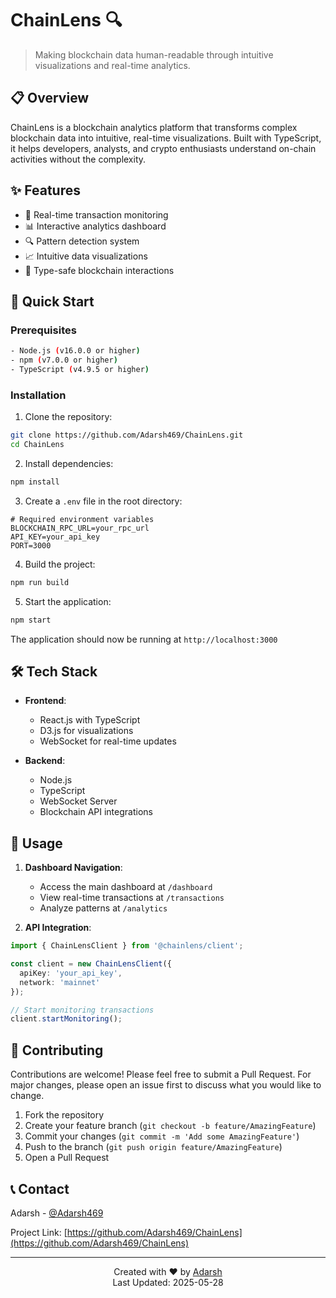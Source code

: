 # ChainLens 🔍

> Making blockchain data human-readable through intuitive visualizations and real-time analytics.

## 📋 Overview

ChainLens is a blockchain analytics platform that transforms complex blockchain data into intuitive, real-time visualizations. Built with TypeScript, it helps developers, analysts, and crypto enthusiasts understand on-chain activities without the complexity.

## ✨ Features

- 🔄 Real-time transaction monitoring
- 📊 Interactive analytics dashboard
- 🔍 Pattern detection system
- 📈 Intuitive data visualizations
- 🔐 Type-safe blockchain interactions

## 🚀 Quick Start

### Prerequisites

```bash
- Node.js (v16.0.0 or higher)
- npm (v7.0.0 or higher)
- TypeScript (v4.9.5 or higher)
```

### Installation

1. Clone the repository:
```bash
git clone https://github.com/Adarsh469/ChainLens.git
cd ChainLens
```

2. Install dependencies:
```bash
npm install
```

3. Create a `.env` file in the root directory:
```env
# Required environment variables
BLOCKCHAIN_RPC_URL=your_rpc_url
API_KEY=your_api_key
PORT=3000
```

4. Build the project:
```bash
npm run build
```

5. Start the application:
```bash
npm start
```

The application should now be running at `http://localhost:3000`

## 🛠️ Tech Stack

- **Frontend**:
  - React.js with TypeScript
  - D3.js for visualizations
  - WebSocket for real-time updates

- **Backend**:
  - Node.js
  - TypeScript
  - WebSocket Server
  - Blockchain API integrations

## 📖 Usage

1. **Dashboard Navigation**:
   - Access the main dashboard at `/dashboard`
   - View real-time transactions at `/transactions`
   - Analyze patterns at `/analytics`

2. **API Integration**:
```typescript
import { ChainLensClient } from '@chainlens/client';

const client = new ChainLensClient({
  apiKey: 'your_api_key',
  network: 'mainnet'
});

// Start monitoring transactions
client.startMonitoring();
```

## 🤝 Contributing

Contributions are welcome! Please feel free to submit a Pull Request. For major changes, please open an issue first to discuss what you would like to change.

1. Fork the repository
2. Create your feature branch (`git checkout -b feature/AmazingFeature`)
3. Commit your changes (`git commit -m 'Add some AmazingFeature'`)
4. Push to the branch (`git push origin feature/AmazingFeature`)
5. Open a Pull Request

## 📞 Contact

Adarsh - [@Adarsh469](https://github.com/Adarsh469)

Project Link: [https://github.com/Adarsh469/ChainLens](https://github.com/Adarsh469/ChainLens)

---

<div align="center">
Created with ❤️ by <a href="https://github.com/Adarsh469">Adarsh</a>
<br>
Last Updated: 2025-05-28
</div>
